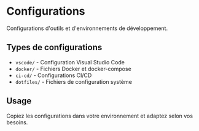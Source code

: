 # Configurations

Configurations d'outils et d'environnements de développement.

## Types de configurations

- `vscode/` - Configuration Visual Studio Code
- `docker/` - Fichiers Docker et docker-compose
- `ci-cd/` - Configurations CI/CD
- `dotfiles/` - Fichiers de configuration système

## Usage

Copiez les configurations dans votre environnement et adaptez selon vos besoins.
